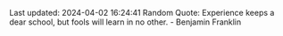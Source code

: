 Last updated: 2024-04-02 16:24:41
Random Quote: Experience keeps a dear school, but fools will learn in no other. - Benjamin Franklin